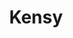 ---
title: Kensy
date: 
draft: false

# descripcion
description : Pulsera de plata 925 y microcubic

materials: Plata 925

color: Plateado

dimensions: 23cm largo

code: 03-21-0512

type: "Pulseras"

categories: []

price: $2.100,00

price_eftvo: $1.785,00

# Images
# first image will be shown in the product page
images:
  # - image: "images/path_to_image"
  # La ubicacion de las imagenes es imagenes/Pulseras/Pulseras.Microcubic/03-21-0512-kensy
  - image: "./images/pulseras/microcubic/03-21-0512.JPG"
---